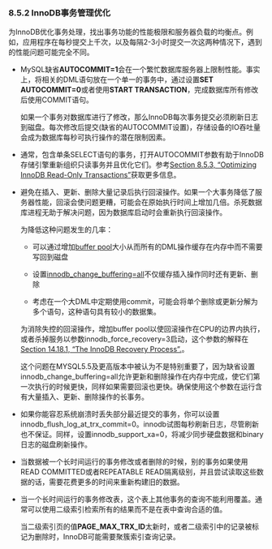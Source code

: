 ### 8.5.2  InnoDB事务管理优化

为InnoDB优化事务处理，找出事务功能的性能极限和服务器负载的均衡点。例如，应用程序在每秒提交上千次，以及每隔2-3小时提交一次这两种情况下，遇到的性能问题可能完全不同。

* MySQL缺省**AUTOCOMMIT=1**会在一个繁忙数据库服务器上限制性能。事实上，将相关的DML语句放在一个单一的事务中，通过设置**SET AUTOCOMMIT=0**或者使用**START TRANSACTION**，完成数据库所有修改后使用COMMIT语句。
   
    如果一个事务对数据库进行了修改，那么InnoDB每次事务提交必须刷新日志到磁盘。每次修改后提交(缺省的AUTOCOMMIT设置)，存储设备的IO吞吐量会成为数据库每秒可执行操作的潜在限制因素。
    
* 通常，包含单条SELECT语句的事务，打开AUTOCOMMIT参数有助于InnoDB存储引擎重新组织只读事务并且优化它们。参考[Section 8.5.3, “Optimizing InnoDB Read-Only Transactions”](TODO)获取更多信息。

* 避免在插入、更新、删除大量记录后执行回滚操作。如果一个大事务降低了服务器性能，回滚会使问题更糟，可能会在原始执行时间上增加几倍。杀死数据库进程无助于解决问题，因为数据库启动时会重新执行回滚操作。

	为降低这种问题发生的几率：
	
	* 可以通过增加[buffer pool](TODO)大小从而所有的DML操作缓存在内存中而不需要写回到磁盘

	* 设置[innodb_change_buffering=all](TODO)不仅缓存插入操作同时还有更新、删除

	* 考虑在一个大DML中定期使用commit，可能会将单个删除或更新分解为多个语句，这种语句具有较小的数据集。

    为消除失控的回滚操作，增加buffer pool以使回滚操作在CPU的边界内执行，或者杀掉服务以参数innodb_force_recovery=3启动，这个参数的解释在[Section 14.18.1, “The InnoDB Recovery Process”.](TODO)。

    这个问题在MYSQL5.5及更高版本中被认为不是特别重要了，因为缺省设置innodb_change_buffering=all允许更新和删除操作在内存中完成，使它们第一次执行的时候更快，同样如果需要回滚也更快。确保使用这个参数在运行含有大量插入、更新、删除操作的长事务。

* 如果你能容忍系统崩溃时丢失部分最近提交的事务，你可以设置innodb_flush_log_at_trx_commit=0。innodb试图每秒刷新日志，尽管刷新也不保证。同样，设置innodb_support_xa=0，将减少同步硬盘数据和binary日志的磁盘刷新操作。

* 当数据被一个长时间运行的事务修改或者删除的时候，别的事务如果使用READ COMMITTED或者REPEATABLE READ隔离级别，并且尝试读取这些数据的话，需要花费更多的时间来重新构建旧的数据。

* 当一个长时间运行的事务修改表，这个表上其他事务的查询不能利用覆盖。通常可以使用二级索引检索所有的结果而不是在表中查询合适的值。

    当二级索引页的值**PAGE_MAX_TRX_ID**太新时，或者二级索引中的记录被标记为删除时，InnoDB可能需要聚簇索引查询记录。
